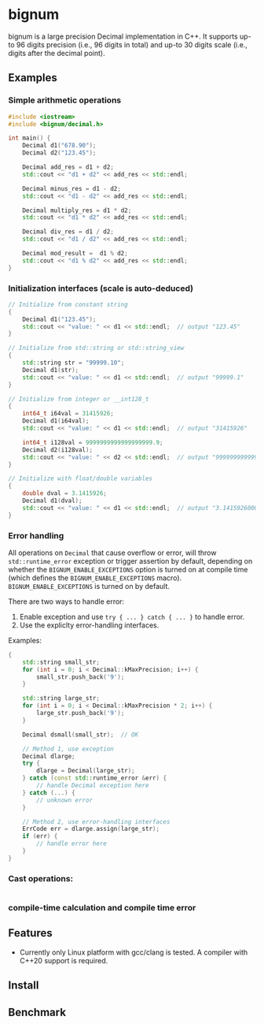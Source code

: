 # bignum
bignum is a large precision Decimal implementation in C++. It supports up-to 96 digits precision
(i.e., 96 digits in total) and up-to 30 digits scale (i.e., digits after the decimal point).

## Examples

### Simple arithmetic operations
```cpp
#include <iostream>
#include <bignum/decimal.h>

int main() {
    Decimal d1("678.90");
    Decimal d2("123.45");

    Decimal add_res = d1 + d2;
    std::cout << "d1 + d2" << add_res << std::endl;

    Decimal minus_res = d1 - d2;
    std::cout << "d1 - d2" << add_res << std::endl;

    Decimal multiply_res = d1 * d2;
    std::cout << "d1 * d2" << add_res << std::endl;

    Decimal div_res = d1 / d2;
    std::cout << "d1 / d2" << add_res << std::endl;

    Decimal mod_result =  d1 % d2;
    std::cout << "d1 % d2" << add_res << std::endl;
}
```

### Initialization interfaces (scale is auto-deduced)
```cpp
// Initialize from constant string
{
    Decimal d1("123.45");
    std::cout << "value: " << d1 << std::endl;  // output "123.45"
}

// Initialize from std::string or std::string_view
{
    std::string str = "99999.10";
    Decimal d1(str);
    std::cout << "value: " << d1 << std::endl;  // output "99999.1"
}

// Initialize from integer or __int128_t
{
    int64_t i64val = 31415926;
    Decimal d1(i64val);
    std::cout << "value: " << d1 << std::endl;  // output "31415926"

    int64_t i128val = 9999999999999999999.9;
    Decimal d2(i128val);
    std::cout << "value: " << d2 << std::endl;  // output "9999999999999999999.9"
}

// Initialize with float/double variables
{
    double dval = 3.1415926;
    Decimal d1(dval);
    std::cout << "value: " << d1 << std::endl;  // output "3.14159260000000007"
}
```

### Error handling
All operations on `Decimal` that cause overflow or error, will throw `std::runtime_error` exception
or trigger assertion by default, depending on whether the `BIGNUM_ENABLE_EXCEPTIONS` option is
turned on at compile time (which defines the `BIGNUM_ENABLE_EXCEPTIONS` macro).
`BIGNUM_ENABLE_EXCEPTIONS` is turned on by default.


There are two ways to handle error:

1. Enable exception and use `try { ... } catch { ... }` to handle error.
2. Use the expliclty error-handling interfaces.

Examples:
```cpp
{
    std::string small_str;
    for (int i = 0; i < Decimal::kMaxPrecision; i++) {
        small_str.push_back('9');
    }

    std::string large_str;
    for (int i = 0; i < Decimal::kMaxPrecision * 2; i++) {
        large_str.push_back('9');
    }

    Decimal dsmall(small_str);  // OK

    // Method 1, use exception
    Decimal dlarge;
    try {
        dlarge = Decimal(large_str);
    } catch (const std::runtime_error &err) {
        // handle Decimal exception here
    } catch (...) {
        // unknown error
    }

    // Method 2, use error-handling interfaces
    ErrCode err = dlarge.assign(large_str);
    if (err) {
        // handle error here
    }
}
```

### Cast operations:
```

```

### compile-time calculation and compile time error


## Features
- Currently only Linux platform with gcc/clang is tested. A compiler with C++20 support is required.

## Install

## Benchmark
